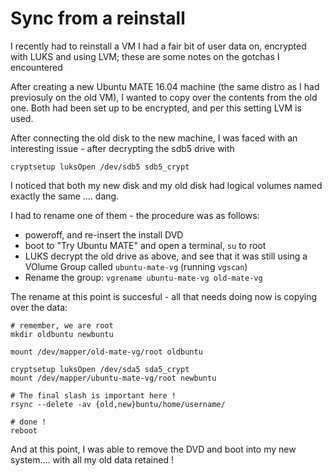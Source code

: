 # Sync from a reinstall

I recently had to reinstall a VM I had a fair bit of user data on, encrypted with LUKS and using LVM; these are some notes on the gotchas I encountered

After creating a new Ubuntu MATE 16.04 machine (the same distro as I had previosuly on the old VM), I wanted to copy over the contents from the old one. Both had been set up to be encrypted, and per this setting LVM is used.

After connecting the old disk to the new machine, I was faced with an interesting issue - after decrypting the sdb5 drive with

	cryptsetup luksOpen /dev/sdb5 sdb5_crypt

I noticed that both my new disk and my old disk had logical volumes named exactly the same .... dang.

I had to rename one of them - the procedure was as follows:

* poweroff, and re-insert the install DVD
* boot to "Try Ubuntu MATE" and open a terminal, `su` to root
* LUKS decrypt the old drive as above, and see that it was still using a VOlume Group called `ubuntu-mate-vg` (running `vgscan`)
* Rename the group: `vgrename ubuntu-mate-vg old-mate-vg`

The rename at this point is succesful - all that needs doing now is copying over the data:

	# remember, we are root
	mkdir oldbuntu newbuntu

	mount /dev/mapper/old-mate-vg/root oldbuntu

	cryptsetup luksOpen /dev/sda5 sda5_crypt
	mount /dev/mapper/ubuntu-mate-vg/root newbuntu

	# The final slash is important here !
	rsync --delete -av {old,new}buntu/home/username/

	# done !
	reboot

And at this point, I was able to remove the DVD and boot into my new system.... with all my old data retained !
